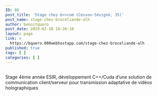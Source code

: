 ```yaml
---
ID: 80
post_title: 'Stage chez b<>com (Cesson-Sévigné, 35)'
post_name: stage-chez-broceliande-alh
author: benoitquero
post_date: 2019-02-18 16:36:10
layout: page
link: >
  https://bquero.000webhostapp.com/stage-chez-broceliande-alh
published: true
tags: [ ]
categories: [ ]
---
```

<!-- wp:heading -->
<h2></h2>
<!-- /wp:heading -->

<!-- wp:paragraph -->
<p>Stage 4ème année ESIR, développement C++/Cuda d’une solution de communication client/serveur pour transmission adaptative de vidéos holographiques</p>
<!-- /wp:paragraph -->